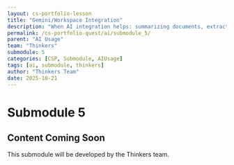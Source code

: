```yaml
---
layout: cs-portfolio-lesson
title: "Gemini/Workspace Integration"
description: "When AI integration helps: summarizing documents, extracting action items, basic data work. When it doesn't: technical content, legal documents, anything requiring perfect accuracy. Includes warning signs for unreliable output."
permalink: /cs-portfolio-quest/ai/submodule_5/
parent: "AI Usage"
team: "Thinkers"
submodule: 5
categories: [CSP, Submodule, AIUsage]
tags: [ai, submodule, thinkers]
author: "Thinkers Team"
date: 2025-10-21
---
```


# Submodule 5

## Content Coming Soon
This submodule will be developed by the Thinkers team.

